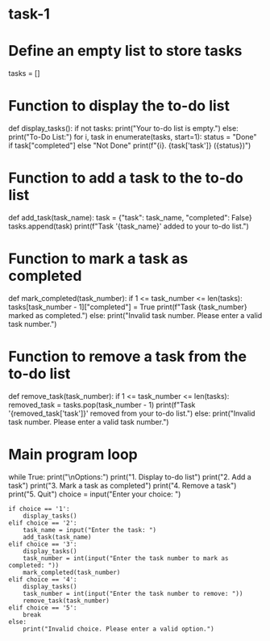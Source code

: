 # task-1
# Define an empty list to store tasks
tasks = []

# Function to display the to-do list
def display_tasks():
    if not tasks:
        print("Your to-do list is empty.")
    else:
        print("To-Do List:")
        for i, task in enumerate(tasks, start=1):
            status = "Done" if task["completed"] else "Not Done"
            print(f"{i}. {task['task']} ({status})")

# Function to add a task to the to-do list
def add_task(task_name):
    task = {"task": task_name, "completed": False}
    tasks.append(task)
    print(f"Task '{task_name}' added to your to-do list.")

# Function to mark a task as completed
def mark_completed(task_number):
    if 1 <= task_number <= len(tasks):
        tasks[task_number - 1]["completed"] = True
        print(f"Task {task_number} marked as completed.")
    else:
        print("Invalid task number. Please enter a valid task number.")

# Function to remove a task from the to-do list
def remove_task(task_number):
    if 1 <= task_number <= len(tasks):
        removed_task = tasks.pop(task_number - 1)
        print(f"Task '{removed_task['task']}' removed from your to-do list.")
    else:
        print("Invalid task number. Please enter a valid task number.")

# Main program loop
while True:
    print("\nOptions:")
    print("1. Display to-do list")
    print("2. Add a task")
    print("3. Mark a task as completed")
    print("4. Remove a task")
    print("5. Quit")
    choice = input("Enter your choice: ")

    if choice == '1':
        display_tasks()
    elif choice == '2':
        task_name = input("Enter the task: ")
        add_task(task_name)
    elif choice == '3':
        display_tasks()
        task_number = int(input("Enter the task number to mark as completed: "))
        mark_completed(task_number)
    elif choice == '4':
        display_tasks()
        task_number = int(input("Enter the task number to remove: "))
        remove_task(task_number)
    elif choice == '5':
        break
    else:
        print("Invalid choice. Please enter a valid option.")

